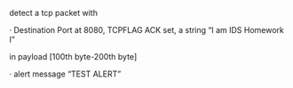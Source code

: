detect a tcp packet with

· Destination Port at 8080, TCPFLAG ACK set, a string “I am IDS Homework I”

in payload [100th byte-200th byte]

· alert message “TEST ALERT”
